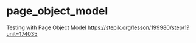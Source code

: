 # page_object_model
Testing with Page Object Model
https://stepik.org/lesson/199980/step/1?unit=174035

